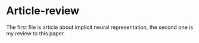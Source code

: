 # Article-review
The first file is article about implicit neural representation, the second one is my review to this paper.
